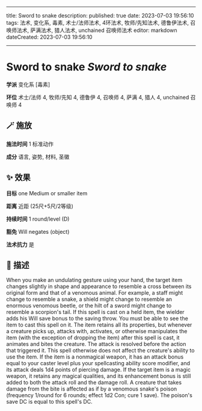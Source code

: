
---
title: Sword to snake
description: 
published: true
date: 2023-07-03 19:56:10
tags: 法术, 变化系, 毒素, 术士/法师法术, 4环法术, 牧师/先知法术, 德鲁伊法术, 召唤师法术, 萨满法术, 猎人法术, unchained 召唤师法术
editor: markdown
dateCreated: 2023-07-03 19:56:10

---

# **Sword to snake** *Sword to snake*

**学派** 变化系 \[毒素\] 

**环位** 术士/法师 4, 牧师/先知 4, 德鲁伊 4, 召唤师 4, 萨满 4, 猎人 4, unchained 召唤师 4

## 🪄 施放

**施法时间** 1 标准动作

**成分** 语言, 姿势, 材料, 圣徽

## ✨ 效果 

**目标** one Medium or smaller item 

**距离** 近距 (25尺+5尺/2等级)  

**持续时间** 1 round/level (D) 

**豁免** Will negates (object)

**法术抗力** 是

## 📖 描述

When you make an undulating gesture using your hand, the target item changes slightly in shape and appearance to resemble a cross between its original form and that of a venomous animal. For example, a staff might change to resemble a snake, a shield might change to resemble an enormous venomous beetle, or the hilt of a sword might change to resemble a scorpion's tail.  If this spell is cast on a held item, the wielder adds his Will save bonus to the saving throw. You must be able to see the item to cast this spell on it.  The item retains all its properties, but whenever a creature picks up, attacks with, activates, or otherwise manipulates the item (with the exception of dropping the item) after this spell is cast, it animates and bites the creature. The attack is resolved before the action that triggered it. This spell otherwise does not affect the creature's ability to use the item.  If the item is a nonmagical weapon, it has an attack bonus equal to your caster level plus your spellcasting ability score modifier, and its attack deals 1d4 points of piercing damage. If the target item is a magic weapon, it retains any magical qualities, and its enhancement bonus is still added to both the attack roll and the damage roll.  A creature that takes damage from the bite is affected as if by a venomous snake's poison (frequency 1/round for 6 rounds; effect 1d2 Con; cure 1 save). The poison's save DC is equal to this spell's DC.
    